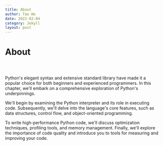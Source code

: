 ```yaml
---
title: About
author: Tao He
date: 2022-02-04
category: Jekyll
layout: post
---
```


<div>
  <p style="font-size: 2em;font-weight: bold;margin-bottom:60px;margin-top:40px">About</p>
</div>

Python's elegant syntax and extensive standard library have made it a popular choice for both beginners and experienced programmers. In this chapter, we'll embark on a comprehensive exploration of Python's underpinnings. 

We'll begin by examining the Python interpreter and its role in executing code. Subsequently, we'll delve into the language's core features, such as data structures, control flow, and object-oriented programming. 

To write high-performance Python code, we'll discuss optimization techniques, profiling tools, and memory management. Finally, we'll explore the importance of code quality and introduce you to tools for measuring and improving your code.


